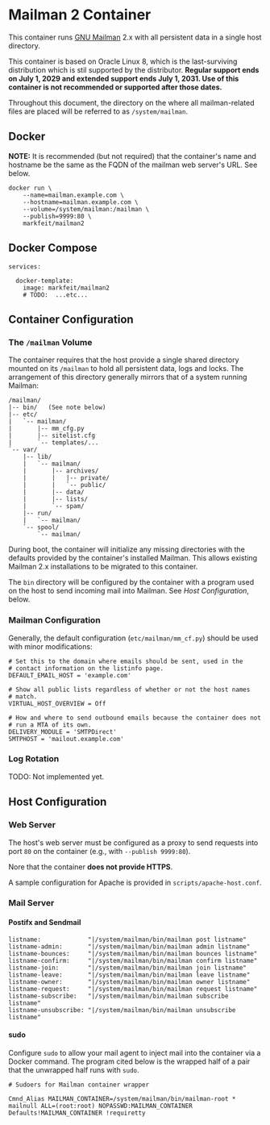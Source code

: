 # Mailman 2 Container

This container runs [GNU Mailman](https://list.org/) 2.x with all
persistent data in a single host directory.

This container is based on Oracle Linux 8, which is the last-surviving
distribution which is stil supported by the distributor.  **Regular
support ends on July 1, 2029 and extended support ends July 1, 2031.
Use of this container is not recommended or supported after those
dates.**

Throughout this document, the directory on the where all
mailman-related files are placed will be referred to as
`/system/mailman`.


## Docker

**NOTE:** It is recommended (but not required) that the container's
   name and hostname be the same as the FQDN of the mailman web
   server's URL.  See below.  <!-- TODO: Link. -->

```
docker run \
    --name=mailman.example.com \
    --hostname=mailman.example.com \
    --volume=/system/mailman:/mailman \
    --publish=9999:80 \
    markfeit/mailman2
```

## Docker Compose

```
services:

  docker-template:
    image: markfeit/mailman2
    # TODO:  ...etc...
```

## Container Configuration

### The `/mailman` Volume

The container requires that the host provide a single shared directory
mounted on its `/mailman` to hold all persistent data, logs and locks.
The arrangement of this directory generally mirrors that of a system
running Mailman:

```
/mailman/
|-- bin/   (See note below)
|-- etc/
|   `-- mailman/
|       |-- mm_cfg.py
|       |-- sitelist.cfg
|       `-- templates/...
`-- var/
    |-- lib/
    |   `-- mailman/
    |       |-- archives/
    |       |   |-- private/
    |       |   `-- public/
    |       |-- data/
    |       |-- lists/
    |       `-- spam/
    |-- run/
    |   `-- mailman/
    `-- spool/
        `-- mailman/
```

During boot, the container will initialize any missing directories
with the defaults provided by the container's installed Mailman.  This
allows existing Mailman 2.x installations to be migrated to this
container.

The `bin` directory will be configured by the container with a program
used on the host to send incoming mail into Mailman.  See _Host
Configuration_, below.  <!-- TODO: Link. -->


### Mailman Configuration

Generally, the default configuration (`etc/mailman/mm_cf.py`) should
be used with minor modifications:

```
# Set this to the domain where emails should be sent, used in the
# contact information on the listinfo page.
DEFAULT_EMAIL_HOST = 'example.com'

# Show all public lists regardless of whether or not the host names
# match.
VIRTUAL_HOST_OVERVIEW = Off

# How and where to send outbound emails because the container does not
# run a MTA of its own.
DELIVERY_MODULE = 'SMTPDirect'
SMTPHOST = 'mailout.example.com'
```

### Log Rotation

TODO: Not implemented yet.

## Host Configuration

### Web Server

The host's web server must be configured as a proxy to send requests
into port `80` on the container (e.g., with `--publish 9999:80`).

Nore that the container **does not provide HTTPS**.

A sample configuration for Apache is provided in
`scripts/apache-host.conf`.

### Mail Server

#### Postifx and Sendmail

```
listname:             "|/system/mailman/bin/mailman post listname"
listname-admin:       "|/system/mailman/bin/mailman admin listname"
listname-bounces:     "|/system/mailman/bin/mailman bounces listname"
listname-confirm:     "|/system/mailman/bin/mailman confirm listname"
listname-join:        "|/system/mailman/bin/mailman join listname"
listname-leave:       "|/system/mailman/bin/mailman leave listname"
listname-owner:       "|/system/mailman/bin/mailman owner listname"
listname-request:     "|/system/mailman/bin/mailman request listname"
listname-subscribe:   "|/system/mailman/bin/mailman subscribe listname"
listname-unsubscribe: "|/system/mailman/bin/mailman unsubscribe listname"
```

#### sudo

Configure `sudo` to allow your mail agent to inject mail into the
container via a Docker command.  The program cited below is the
wrapped half of a pair that the unwrapped half runs with `sudo`.

```
# Sudoers for Mailman container wrapper

Cmnd_Alias MAILMAN_CONTAINER=/system/mailman/bin/mailman-root *
mailnull ALL=(root:root) NOPASSWD:MAILMAN_CONTAINER
Defaults!MAILMAN_CONTAINER !requiretty
```
